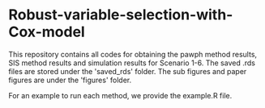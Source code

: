 # Robust-variable-selection-with-Cox-model

This repository contains all codes for obtaining the pawph method results, SIS method results and simulation results for Scenario 1-6. The saved .rds files are stored under the 'saved_rds' folder. The sub figures and paper figures are under the 'figures' folder.


For an example to run each method, we provide the example.R file. 
